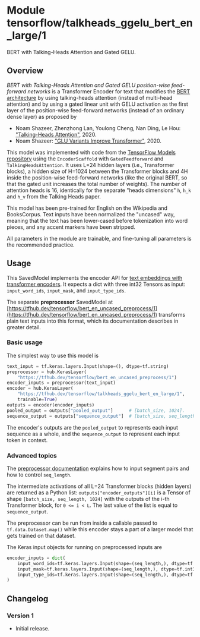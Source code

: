 # Module tensorflow/talkheads_ggelu_bert_en_large/1
BERT with Talking-Heads Attention and Gated GELU.

<!-- asset-path: legacy -->
<!-- dataset: Wikipedia and BooksCorpus -->
<!-- fine-tunable: true -->
<!-- format: saved_model_2 -->
<!-- language: en -->
<!-- module-type: text-embedding -->
<!-- network-architecture: Transformer -->

## Overview

*BERT with Talking-Heads Attention and Gated GELU position-wise feed-forward
networks* is a Transformer Encoder for text that modifies the
[BERT architecture](https://arxiv.org/abs/1810.04805)
by using talking-heads attention (instead of multi-head attention) and
by using a gated linear unit with GELU activation as the first layer
of the position-wise feed-forward networks (instead of an ordinary dense layer)
as proposed by

  * Noam Shazeer, Zhenzhong Lan, Youlong Cheng, Nan Ding, Le Hou:
    ["Talking-Heads Attention"](https://arxiv.org/abs/2003.02436), 2020.
  * Noam Shazeer:
    ["GLU Variants Improve Transformer"](https://arxiv.org/abs/2002.05202),
    2020.

This model was implemented with code from the [TensorFlow Models
repository](https://github.com/tensorflow/models/tree/master/official/nlp)
using the `EncoderScaffold` with `GatedFeedforward` and `TalkingHeadsAttention`.
It uses L=24 hidden layers (i.e., Transformer blocks),
a hidden size of H=1024 between the Transformer blocks
and 4H inside the position-wise feed-forward networks (like the original BERT,
so that the gated unit increases the total number of weights).
The number of attention heads is 16, identically for the
separate "heads dimensions" `h`, `h_k` and `h_v` from the Talking Heads paper.

This model has been pre-trained for English
on the Wikipedia and BooksCorpus.
Text inputs have been normalized the "uncased" way, meaning that the text has
been lower-cased before tokenization into word pieces, and any accent markers
have been stripped.

All parameters in the module are trainable, and fine-tuning all parameters is
the recommended practice.


## Usage

This SavedModel implements the encoder API for [text embeddings with transformer
encoders](https://www.tensorflow.org/hub/common_saved_model_apis/text#transformer-encoders).
It expects a dict with three int32 Tensors as input:
`input_word_ids`, `input_mask`, and `input_type_ids`.

The separate **preprocessor** SavedModel at
[https://tfhub.dev/tensorflow/bert_en_uncased_preprocess/1](https://tfhub.dev/tensorflow/bert_en_uncased_preprocess/1)
transforms plain text inputs into this format, which its documentation
describes in greater detail.

### Basic usage

The simplest way to use this model is

```python
text_input = tf.keras.layers.Input(shape=(), dtype=tf.string)
preprocessor = hub.KerasLayer(
    "https://tfhub.dev/tensorflow/bert_en_uncased_preprocess/1")
encoder_inputs = preprocessor(text_input)
encoder = hub.KerasLayer(
    "https://tfhub.dev/tensorflow/talkheads_ggelu_bert_en_large/1",
    trainable=True)
outputs = encoder(encoder_inputs)
pooled_output = outputs["pooled_output"]      # [batch_size, 1024].
sequence_output = outputs["sequence_output"]  # [batch_size, seq_length, 1024].
```

The encoder's outputs are the `pooled_output` to represents each input sequence
as a whole, and the `sequence_output` to represent each input token in context.

### Advanced topics

The [preprocessor documentation](https://tfhub.dev/tensorflow/bert_en_uncased_preprocess/1)
explains how to input segment pairs and how to control `seq_length`.

The intermediate activations of all L=24
Transformer blocks (hidden layers) are returned as a Python list:
`outputs["encoder_outputs"][i]` is a Tensor
of shape `[batch_size, seq_length, 1024]`
with the outputs of the i-th Transformer block, for `0 <= i < L`.
The last value of the list is equal to `sequence_output`.

The preprocessor can be run from inside a callable passed to
`tf.data.Dataset.map()` while this encoder stays a part of a larger
model that gets trained on that dataset.
<!--- TODO(b/171934083): Link to an example Colab. --->
The Keras input objects for running on preprocessed inputs are

```python
encoder_inputs = dict(
    input_word_ids=tf.keras.layers.Input(shape=(seq_length,), dtype=tf.int32),
    input_mask=tf.keras.layers.Input(shape=(seq_length,), dtype=tf.int32),
    input_type_ids=tf.keras.layers.Input(shape=(seq_length,), dtype=tf.int32),
)
```


## Changelog

### Version 1

  * Initial release.
